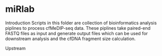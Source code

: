 # miRlab
Introduction
Scripts in this folder are collection of bioinformatics analysis piplines to process cfMeDIP-seq data. These piplines take paired-end FASTQ files as input and generate output files which can be used for downstream analysis and the cfDNA fragment size calculation. 

Upstream